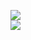 [![](https://img.shields.io/badge/Made%20With-Github%20Spray-lightgrey.svg?style=for-the-badge&logo=github)](https://github.com/Annihil/github-spray#1627)  
[![](https://i.imgur.com/2DrTn0Z.gif)](https://github.com/Annihil/github-spray)